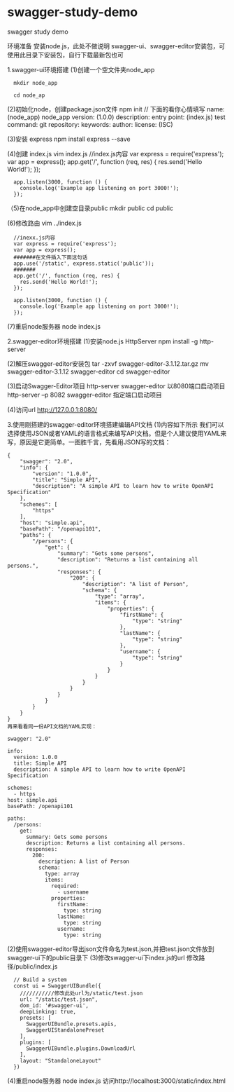 # swagger-study-demo
swagger study demo

环境准备
安装node.js，此处不做说明
swagger-ui、swagger-editor安装包，可使用此目录下安装包，自行下载最新包也可

1.swagger-ui环境搭建
  (1)创建一个空文件夹node_app 
      
      mkdir node_app 
      
      cd node_ap

  (2)初始化node，创建package.json文件
      npm init
      // 下面的看你心情填写
      name: (node_app) node_app
      version: (1.0.0)
      description:
      entry point: (index.js)
      test command:
      git repository:
      keywords:
      author:
      license: (ISC)

  (3)安装 express 
      npm install express --save

  (4)创建 index.js
      vim index.js 
      //index.js内容
      var express = require('express');
      var app = express();
      app.get('/', function (req, res) {
        res.send('Hello World!');
      });

      app.listen(3000, function () {
        console.log('Example app listening on port 3000!');
      });

  （5)在node_app中创建空目录public
      mkdir public
      cd public

   (6)修改路由
      vim ../index.js

      //inexx.js内容
      var express = require('express');
      var app = express();
      #######在文件插入下面这句话
      app.use('/static', express.static('public')); 
      #######
      app.get('/', function (req, res) {
        res.send('Hello World!');
      });

      app.listen(3000, function () {
        console.log('Example app listening on port 3000!');
      });   

   (7)重启node服务器
      node index.js

2.swagger-editor环境搭建
  (1)安装node.js HttpServer
     npm install -g http-server

  (2)解压swagger-editor安装包
    tar -zxvf swagger-editor-3.1.12.tar.gz
    mv swagger-editor-3.1.12 swagger-editor
    cd swagger-editor

  (3)启动Swagger-Editor项目
    http-server swagger-editor 以8080端口启动项目 
    http-server –p 8082 swagger-editor 指定端口启动项目

  (4)访问url
    http://127.0.0.1:8080/

3.使用刚搭建的swagger-editor环境搭建编辑API文档
  (1)内容如下所示
    我们可以选择使用JSON或者YAML的语言格式来编写API文档。但是个人建议使用YAML来写，原因是它更简单。一图胜千言，先看用JSON写的文档：

    {
        "swagger": "2.0",
        "info": {
            "version": "1.0.0",
            "title": "Simple API",
            "description": "A simple API to learn how to write OpenAPI Specification"
        },
        "schemes": [
            "https"
        ],
        "host": "simple.api",
        "basePath": "/openapi101",
        "paths": {
            "/persons": {
                "get": {
                    "summary": "Gets some persons",
                    "description": "Returns a list containing all persons.",
                    "responses": {
                        "200": {
                            "description": "A list of Person",
                            "schema": {
                                "type": "array",
                                "items": {
                                    "properties": {
                                        "firstName": {
                                            "type": "string"
                                        },
                                        "lastName": {
                                            "type": "string"
                                        },
                                        "username": {
                                            "type": "string"
                                        }
                                    }
                                }
                            }
                        }
                    }
                }
            }
        }
    }
    再来看看同一份API文档的YAML实现：

    swagger: "2.0"

    info:
      version: 1.0.0
      title: Simple API
      description: A simple API to learn how to write OpenAPI Specification

    schemes:
      - https
    host: simple.api
    basePath: /openapi101

    paths:
      /persons:
        get:
          summary: Gets some persons
          description: Returns a list containing all persons.
          responses:
            200:
              description: A list of Person
              schema:
                type: array
                items:
                  required:
                    - username
                  properties:
                    firstName:
                      type: string
                    lastName:
                      type: string
                    username:
                      type: string
  (2)使用swagger-editor导出json文件命名为test.json,并把test.json文件放到swagger-ui下的public目录下
  (3)修改swagger-ui下index.js的url
      修改路径/public/index.js

      // Build a system
      const ui = SwaggerUIBundle({
        ///////////修改此处url为/static/test.json
        url: "/static/test.json",
        dom_id: '#swagger-ui',
        deepLinking: true,
        presets: [
          SwaggerUIBundle.presets.apis,
          SwaggerUIStandalonePreset
        ],
        plugins: [
          SwaggerUIBundle.plugins.DownloadUrl
        ],
        layout: "StandaloneLayout"
      })
  (4)重启node服务器
    node index.js
    访问http://localhost:3000/static/index.html




